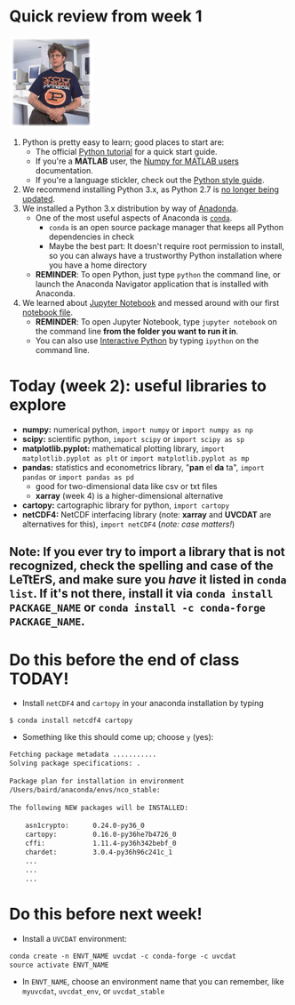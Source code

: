 # Quick review from week 1

<!--   ![Guido van Rossum, Python creator](./guido.jpg) -->

<img src="./guido.jpg" width="30%">

1. Python is pretty easy to learn; good places to start are:
    * The official [Python tutorial][python tutorial link] for a quick start guide.
    * If you're a __MATLAB__ user, the [Numpy for MATLAB users][numpy for matlab link] documentation.
    * If you're a language stickler, check out the [Python style guide][pep 8 link].
2. We recommend installing Python 3.x, as Python 2.7 is [no longer being updated][python 2 vs 3 link].
3. We installed a Python 3.x distribution by way of [Anadonda][anaconda link].
    * One of the most useful aspects of Anaconda is [`conda`][conda link].
        * `conda` is an open source package manager that keeps all Python dependencies in check
        * Maybe the best part:  It doesn't require root permission to install, so you can always have a trustworthy Python installation where you have a home directory
    * __REMINDER__: To open Python, just type `python` the command line, or launch the Anaconda Navigator application that is installed with Anaconda.
4. We learned about [Jupyter Notebook][what is jupyter notebook link] and messed around with our first [notebook file][intro notebook link].
    * __REMINDER__: To open Jupyter Notebook, type `jupyter notebook` on the command line __from the folder you want to run it in__.
    * You can also use [Interactive Python][interactive python link] by typing `ipython` on the command line.

# Today (week 2):  useful libraries to explore
* __numpy:__ numerical python, ```import numpy``` or ```import numpy as np```
* __scipy:__ scientific python, ```import scipy``` or ```import scipy as sp```
* __matplotlib.pyplot:__ mathematical plotting library, ```import matplotlib.pyplot as plt``` or ```import matplotlib.pyplot as mp```
* __pandas:__ statistics and econometrics library, "__pan__ el __da__ ta", ```import pandas``` or ```import pandas as pd```
  * good for two-dimensional data like csv or txt files
  * __xarray__ (week 4) is a higher-dimensional alternative
* __cartopy:__ cartographic library for python, ```import cartopy```
* __netCDF4:__ NetCDF interfacing library (note:  __xarray__ and __UVCDAT__ are alternatives for this), ```import netCDF4``` (_note:  case matters!_)

## Note:  If you ever try to import a library that is not recognized, check the spelling and case of the LeTtErS, and make sure you _have_ it listed in ```conda list```.  If it's not there, install it via ```conda install PACKAGE_NAME``` or ```conda install -c conda-forge PACKAGE_NAME```.

# Do this before the end of class TODAY!
* Install ```netCDF4``` and ```cartopy``` in your anaconda installation by typing
```
$ conda install netcdf4 cartopy
```
* Something like this should come up; choose ```y``` (yes):
```
Fetching package metadata ...........
Solving package specifications: .

Package plan for installation in environment /Users/baird/anaconda/envs/nco_stable:

The following NEW packages will be INSTALLED:

    asn1crypto:      0.24.0-py36_0
    cartopy:         0.16.0-py36he7b4726_0
    cffi:            1.11.4-py36h342bebf_0
    chardet:         3.0.4-py36h96c241c_1
    ...
    ...
    ...
```

# Do this before next week!
* Install a ```UVCDAT``` environment:
```
conda create -n ENVT_NAME uvcdat -c conda-forge -c uvcdat
source activate ENVT_NAME
```
* In ```ENVT_NAME```, choose an environment name that you can remember, like ```myuvcdat```, ```uvcdat_env```, or ```uvcdat_stable```

[python tutorial link]: https://docs.python.org/3/tutorial/

[numpy for matlab link]: https://docs.scipy.org/doc/numpy-dev/user/numpy-for-matlab-users.html

[pep 8 link]: https://www.python.org/dev/peps/pep-0008/

[python 2 vs 3 link]: https://wiki.python.org/moin/Python2orPython3

[anaconda link]: https://www.anaconda.com/download/

[conda link]: https://conda.io/docs/user-guide/install/download.html

[what is jupyter notebook link]: https://jupyter-notebook.readthedocs.io/en/stable/examples/Notebook/What%20is%20the%20Jupyter%20Notebook.html

[intro notebook link]: https://github.com/raspstephan/ESS-Python-Tutorial/blob/master/materials/week1/jupyter-intro.ipynb

[interactive python link]: https://ipython.org/
